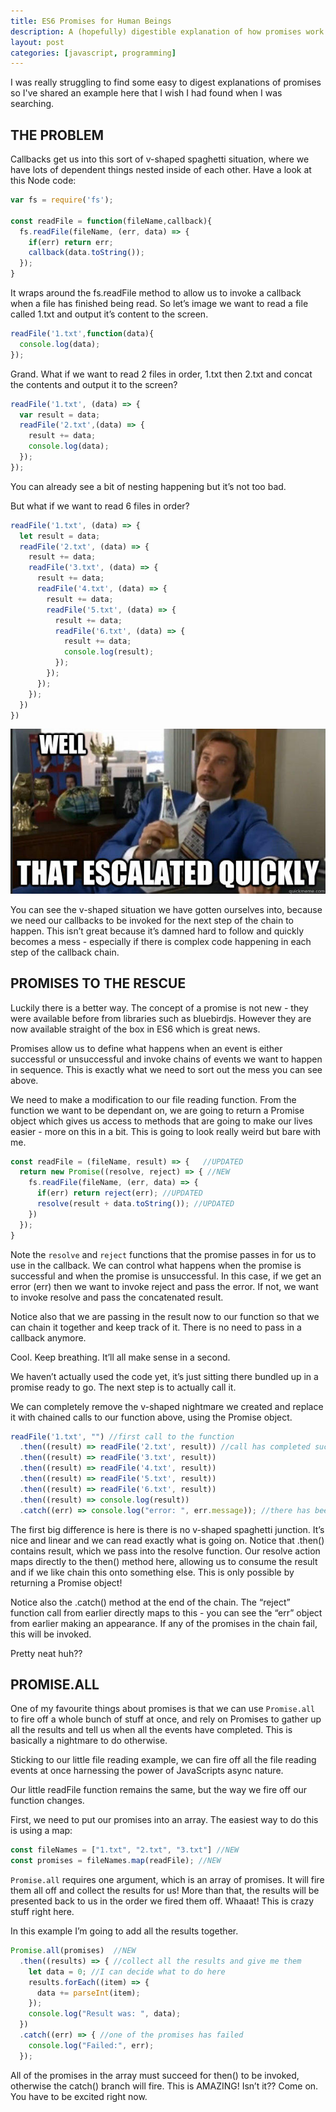 ```yaml
---
title: ES6 Promises for Human Beings
description: A (hopefully) digestible explanation of how promises work in ES6.
layout: post
categories: [javascript, programming]
---
```

I was really struggling to find some easy to digest explanations of promises so I've shared an example here that I wish I had found when I was searching.

## THE PROBLEM
Callbacks get us into this sort of v-shaped spaghetti situation, where we have lots of dependent things nested inside of each other. Have a look at this Node code:

```js
var fs = require('fs');

const readFile = function(fileName,callback){
  fs.readFile(fileName, (err, data) => {
    if(err) return err;
    callback(data.toString());
  });
}
```

It wraps around the fs.readFile method to allow us to invoke a callback when a file has finished being read. So let’s image we want to read a file called 1.txt and output it’s content to the screen.

```js
readFile('1.txt',function(data){
  console.log(data);
});
```
Grand. What if we want to read 2 files in order, 1.txt then 2.txt and concat the contents and output it to the screen?

```js
readFile('1.txt', (data) => {
  var result = data;
  readFile('2.txt',(data) => {
    result += data;
    console.log(data);
  });
});
```
You can already see a bit of nesting happening but it’s not too bad.

But what if we want to read 6 files in order?

```javascript
readFile('1.txt', (data) => {
  let result = data;
  readFile('2.txt', (data) => {
    result += data;
    readFile('3.txt', (data) => {
      result += data;
      readFile('4.txt', (data) => {
        result += data;
        readFile('5.txt', (data) => {
          result += data;
          readFile('6.txt', (data) => {
            result += data;
            console.log(result);
          });
        });
      });
    });
  })
})
```
![that escalated quickly](/assets/images/es6-promises/1.jpg)

You can see the v-shaped situation we have gotten ourselves into, because we need our callbacks to be invoked for the next step of the chain to happen. This isn’t great because it’s damned hard to follow and quickly becomes a mess - especially if there is complex code happening in each step of the callback chain.

## PROMISES TO THE RESCUE
Luckily there is a better way. The concept of a promise is not new - they were available before from libraries such as bluebirdjs. However they are now available straight of the box in ES6 which is great news.

Promises allow us to define what happens when an event is either successful or unsuccessful and invoke chains of events we want to happen in sequence. This is exactly what we need to sort out the mess you can see above.

We need to make a modification to our file reading function. From the function we want to be dependant on, we are going to return a Promise object which gives us access to methods that are going to make our lives easier - more on this in a bit. This is going to look really weird but bare with me.

```js
const readFile = (fileName, result) => {   //UPDATED
  return new Promise((resolve, reject) => { //NEW
    fs.readFile(fileName, (err, data) => {
      if(err) return reject(err); //UPDATED
      resolve(result + data.toString()); //UPDATED
    })
  });
}
```
Note the `resolve` and `reject` functions that the promise passes in for us to use in the callback. We can control what happens when the promise is successful and when the promise is unsuccessful. In this case, if we get an error (err) then we want to invoke reject and pass the error. If not, we want to invoke resolve and pass the concatenated result.

Notice also that we are passing in the result now to our function so that we can chain it together and keep track of it. There is no need to pass in a callback anymore.

Cool. Keep breathing. It’ll all make sense in a second.

We haven’t actually used the code yet, it’s just sitting there bundled up in a promise ready to go. The next step is to actually call it.

We can completely remove the v-shaped nightmare we created and replace it with chained calls to our function above, using the Promise object.

```javascript
readFile('1.txt', "") //first call to the function
  .then((result) => readFile('2.txt', result)) //call has completed successfully
  .then((result) => readFile('3.txt', result))
  .then((result) => readFile('4.txt', result))
  .then((result) => readFile('5.txt', result))
  .then((result) => readFile('6.txt', result))
  .then((result) => console.log(result))
  .catch((err) => console.log("error: ", err.message)); //there has been an error
```
The first big difference is here is there is no v-shaped spaghetti junction. It’s nice and linear and we can read exactly what is going on. Notice that .then() contains result, which we pass into the resolve function. Our resolve action maps directly to the then() method here, allowing us to consume the result and if we like chain this onto something else. This is only possible by returning a Promise object!

Notice also the .catch() method at the end of the chain. The “reject” function call from earlier directly maps to this - you can see the “err” object from earlier making an appearance. If any of the promises in the chain fail, this will be invoked.

Pretty neat huh??

## PROMISE.ALL
One of my favourite things about promises is that we can use `Promise.all` to fire off a whole bunch of stuff at once, and rely on Promises to gather up all the results and tell us when all the events have completed. This is basically a nightmare to do otherwise.

Sticking to our little file reading example, we can fire off all the file reading events at once harnessing the power of JavaScripts async nature.

Our little readFile function remains the same, but the way we fire off our function changes.

First, we need to put our promises into an array. The easiest way to do this is using a map:

```js
const fileNames = ["1.txt", "2.txt", "3.txt"] //NEW
const promises = fileNames.map(readFile); //NEW
```
`Promise.all` requires one argument, which is an array of promises. It will fire them all off and collect the results for us! More than that, the results will be presented back to us in the order we fired them off. Whaaat! This is crazy stuff right here.

In this example I’m going to add all the results together.

```js
Promise.all(promises)  //NEW
  .then((results) => { //collect all the results and give me them
    let data = 0; //I can decide what to do here
    results.forEach((item) => {
      data += parseInt(item);
    });
    console.log("Result was: ", data);
  })
  .catch((err) => { //one of the promises has failed
    console.log("Failed:", err);
  });
```
All of the promises in the array must succeed for then() to be invoked, otherwise the catch() branch will fire. This is AMAZING! Isn’t it?? Come on. You have to be excited right now.
